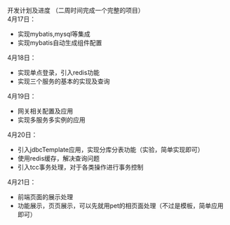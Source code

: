 开发计划及进度  （二周时间完成一个完整的项目）  
4月17日：
*  实现mybatis,mysql等集成
*  实现mybatis自动生成组件配置


4月18日：
* 实现单点登录，引入redis功能
* 实现三个服务的基本的实现及查询

4月19日：
* 网关相关配置及应用
* 实现多服务多实例的应用

4月20日：
* 引入jdbcTemplate应用，实现分库分表功能（实验，简单实现即可）
* 使用redis缓存，解决查询问题
* 引入tcc事务处理，对于各类操作进行事务控制

4月21日：
* 前端页面的展示处理  
* 功能展示，页页展示，可以先就用pet的相页面处理（不过是模板，简单应用即可）


